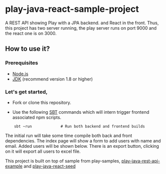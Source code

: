 # play-java-react-sample-project

A REST API showing Play with a JPA backend. and React in the front.
Thus, this project has two server running, the play server runs on port 9000 and the react one is on 3000.

## How to use it?

### Prerequisites

* [Node.js](https://nodejs.org/)
* [JDK](http://www.oracle.com/technetwork/java/javase/downloads/index.html) (recommend version 1.8 or higher)

### Let's get started,

* Fork or clone this repository.

* Use the following [SBT](http://www.scala-sbt.org/) commands which will intern trigger frontend associated npm scripts.
```
    sbt ~run             # Run both backend and frontend builds
```

The initial run will take some time compile both back and front dependencies.
The index page will show a form to add users with name and email. Added users will be shown below.
There is an export button, clicking on it will export all users to excel file.

This project is built on top of sample from play-samples,
[play-java-rest-api-example](https://github.com/playframework/play-samples/tree/3.0.x/play-java-rest-api-example) and
[play-java-react-seed](https://github.com/playframework/play-java-react-seed)

